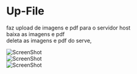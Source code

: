 # Up-File
faz upload de imagens e pdf para o servidor host</br>
baixa as imagens e pdf</br>
deleta as imagens e pdf do serve,</br>

![ScreenShot](https://github.com/jalisonsousa/JSUploads-files/blob/main/Screenshot/upfile.png)</br>
![ScreenShot](https://github.com/jalisonsousa/JSUploads-files/blob/main/Screenshot/viewfile.png)</br>
![ScreenShot](https://github.com/jalisonsousa/JSUploads-files/blob/main/Screenshot/deletefile.png)</br>
